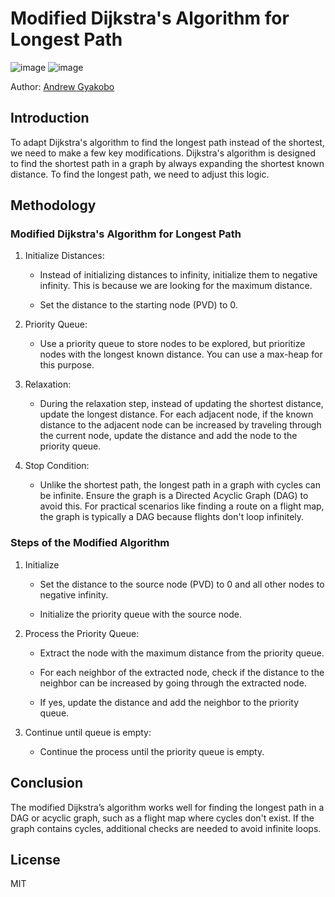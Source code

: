 # Modified Dijkstra's Algorithm for Longest Path

![image](https://img.shields.io/badge/Python-FFD43B?style=for-the-badge&logo=python&logoColor=blue)
![image](https://img.shields.io/badge/windows%20terminal-4D4D4D?style=for-the-badge&logo=windows%20terminal&logoColor=white)

Author: [Andrew Gyakobo](https://github.com/Gyakobo)

## Introduction

To adapt Dijkstra's algorithm to find the longest path instead of the shortest, we need to make a few key modifications. Dijkstra's algorithm is designed to find the shortest path in a graph by always expanding the shortest known distance. To find the longest path, we need to adjust this logic.

## Methodology

### Modified Dijkstra's Algorithm for Longest Path

1. Initialize Distances:

    * Instead of initializing distances to infinity, initialize them to negative infinity. This is because we are looking for the maximum distance.
    
    * Set the distance to the starting node (PVD) to 0.

2. Priority Queue:

    * Use a priority queue to store nodes to be explored, but prioritize nodes with the longest known distance. You can use a max-heap for this purpose.

3. Relaxation:

    * During the relaxation step, instead of updating the shortest distance, update the longest distance. For each adjacent node, if the known distance to the adjacent node can be increased by traveling through the current node, update the distance and add the node to the priority queue.

4. Stop Condition:

    * Unlike the shortest path, the longest path in a graph with cycles can be infinite. Ensure the graph is a Directed Acyclic Graph (DAG) to avoid this. For practical scenarios like finding a route on a flight map, the graph is typically a DAG because flights don't loop infinitely.

### Steps of the Modified Algorithm

1. Initialize

    * Set the distance to the source node (PVD) to 0 and all other nodes to negative infinity.

    * Initialize the priority queue with the source node.

2. Process the Priority Queue:

    * Extract the node with the maximum distance from the priority queue.

    * For each neighbor of the extracted node, check if the distance to the neighbor can be increased by going through the extracted node.

    * If yes, update the distance and add the neighbor to the priority queue.

3. Continue until queue is empty:

    * Continue the process until the priority queue is empty.

## Conclusion

The modified Dijkstra’s algorithm works well for finding the longest path in a DAG or acyclic graph, such as a flight map where cycles don't exist. If the graph contains cycles, additional checks are needed to avoid infinite loops.

## License
MIT
